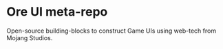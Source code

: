 # Ore UI meta-repo

Open-source building-blocks to construct Game UIs using web-tech from Mojang Studios.
